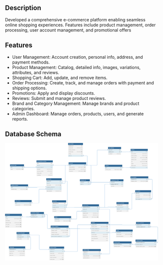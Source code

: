 ## Description
Developed a comprehensive e-commerce platform enabling seamless online shopping experiences. Features include product management, order processing, user account management, and promotional offers

## Features
- User Management: Account creation, personal info, address, and payment methods.
- Product Management: Catalog, detailed info, images, variations, attributes, and reviews.
- Shopping Cart: Add, update, and remove items.
- Order Processing: Create, track, and manage orders with payment and shipping options.
- Promotions: Apply and display discounts.
- Reviews: Submit and manage product reviews.
- Brand and Category Management: Manage brands and product categories.
- Admin Dashboard: Manage orders, products, users, and generate reports.

## Database Schema

![E-commerce_diagram](\frontend\public\image\E-commerce_diagram.svg)
